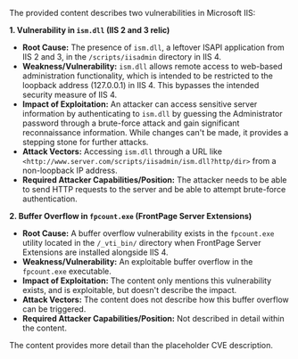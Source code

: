 The provided content describes two vulnerabilities in Microsoft IIS:

**1. Vulnerability in `ism.dll` (IIS 2 and 3 relic)**

*   **Root Cause:** The presence of `ism.dll`, a leftover ISAPI application from IIS 2 and 3, in the `/scripts/iisadmin` directory in IIS 4.
*   **Weakness/Vulnerability:** `ism.dll` allows remote access to web-based administration functionality, which is intended to be restricted to the loopback address (127.0.0.1) in IIS 4. This bypasses the intended security measure of IIS 4.
*   **Impact of Exploitation:** An attacker can access sensitive server information by authenticating to `ism.dll` by guessing the Administrator password through a brute-force attack and gain significant reconnaissance information. While changes can't be made, it provides a stepping stone for further attacks.
*   **Attack Vectors:** Accessing `ism.dll` through a URL like `<http://www.server.com/scripts/iisadmin/ism.dll?http/dir>` from a non-loopback IP address.
*   **Required Attacker Capabilities/Position:** The attacker needs to be able to send HTTP requests to the server and be able to attempt brute-force authentication.

**2. Buffer Overflow in `fpcount.exe` (FrontPage Server Extensions)**

*   **Root Cause:** A buffer overflow vulnerability exists in the `fpcount.exe` utility located in the `/_vti_bin/` directory when FrontPage Server Extensions are installed alongside IIS 4.
*   **Weakness/Vulnerability:** An exploitable buffer overflow in the `fpcount.exe` executable.
*   **Impact of Exploitation:** The content only mentions this vulnerability exists, and is exploitable, but doesn't describe the impact.
*   **Attack Vectors:** The content does not describe how this buffer overflow can be triggered.
*  **Required Attacker Capabilities/Position:**  Not described in detail within the content.

The content provides more detail than the placeholder CVE description.
